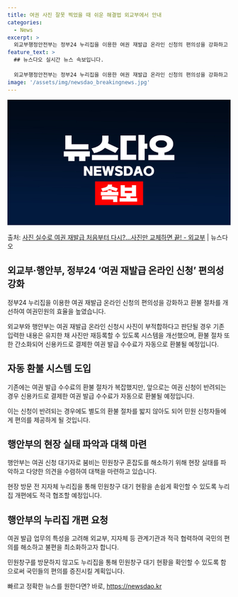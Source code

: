 ```yaml
---
title: 여권 사진 잘못 찍었을 때 쉬운 해결법 외교부에서 안내
categories:
  - News
excerpt: >
  외교부행정안전부는 정부24 누리집을 이용한 여권 재발급 온라인 신청의 편의성을 강화하고 환불 절차도 간편하게…
feature_text: >
  ## 뉴스다오 실시간 뉴스 속보입니다.

  외교부행정안전부는 정부24 누리집을 이용한 여권 재발급 온라인 신청의 편의성을 강화하고 환불 절차도 간편하게…
image: '/assets/img/newsdao_breakingnews.jpg'
---
```


![뉴스다오 속보](/assets/img/newsdao_breakingnews.jpg)

<p>출처: <a href="https://newsdao.kr/3421" rel="dofollow">사진 실수로 여권 재발급 처음부터 다시?…사진만 교체하면 끝! - 외교부</a> | 뉴스다오</p>

<h2 data-ke-size="size26">외교부·행안부, 정부24 ‘여권 재발급 온라인 신청’ 편의성 강화</h2>

정부24 누리집을 이용한 여권 재발급 온라인 신청의 편의성을 강화하고 환불 절차를 개선하여 여권민원의 효율을 높였습니다.

<p data-ke-size="size16">외교부와 행안부는 여권 재발급 온라인 신청시 사진이 부적합하다고 판단될 경우 기존 입력한 내용은 유지한 채 사진만 재등록할 수 있도록 시스템을 개선했으며, 환불 절차 또한 간소화되어 신용카드로 결제한 여권 발급 수수료가 자동으로 환불될 예정입니다.</p>

<h2 data-ke-size="size26">자동 환불 시스템 도입</h2>

기존에는 여권 발급 수수료의 환불 절차가 복잡했지만, 앞으로는 여권 신청이 반려되는 경우 신용카드로 결제한 여권 발급 수수료가 자동으로 환불될 예정입니다.

<p data-ke-size="size16">이는 신청이 반려되는 경우에도 별도의 환불 절차를 밟지 않아도 되어 민원 신청자들에게 편의를 제공하게 될 것입니다.</p>

<h2 data-ke-size="size26">행안부의 현장 실태 파악과 대책 마련</h2>

행안부는 여권 신청 대기자로 붐비는 민원창구 혼잡도를 해소하기 위해 현장 실태를 파악하고 다양한 의견을 수렴하여 대책을 마련하고 있습니다.

<p data-ke-size="size16">현장 방문 전 지자체 누리집을 통해 민원창구 대기 현황을 손쉽게 확인할 수 있도록 누리집 개편에도 적극 협조할 예정입니다.</p>

<h2 data-ke-size="size26">행안부의 누리집 개편 요청</h2>

여권 발급 업무의 특성을 고려해 외교부, 지자체 등 관계기관과 적극 협력하여 국민의 편의를 해소하고 불편을 최소화하고자 합니다.

<p data-ke-size="size16">민원창구를 방문하지 않고도 누리집을 통해 민원창구 대기 현황을 확인할 수 있도록 함으로써 국민들의 편의를 증진시킬 계획입니다.</p> 

빠르고 정확한 뉴스를 원한다면? 바로, <a href="https://newsdao.kr" rel="dofollow">https://newsdao.kr</a>


